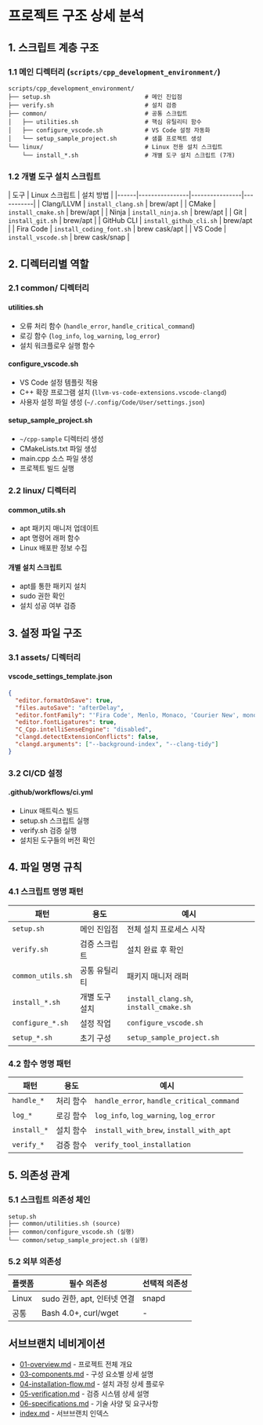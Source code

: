 # 프로젝트 구조 상세 분석

## 1. 스크립트 계층 구조

### 1.1 메인 디렉터리 (`scripts/cpp_development_environment/`)

```text
scripts/cpp_development_environment/
├── setup.sh                           # 메인 진입점
├── verify.sh                          # 설치 검증
├── common/                            # 공통 스크립트
│   ├── utilities.sh                   # 핵심 유틸리티 함수
│   ├── configure_vscode.sh            # VS Code 설정 자동화
│   └── setup_sample_project.sh        # 샘플 프로젝트 생성
└── linux/                             # Linux 전용 설치 스크립트
    └── install_*.sh                   # 개별 도구 설치 스크립트 (7개)
```

### 1.2 개별 도구 설치 스크립트

| 도구 | Linux 스크립트 | 설치 방법 |
|------|----------------|----------------|-----------|
| Clang/LLVM | `install_clang.sh` | brew/apt |
| CMake | `install_cmake.sh` | brew/apt |
| Ninja | `install_ninja.sh` | brew/apt |
| Git | `install_git.sh` | brew/apt |
| GitHub CLI | `install_github_cli.sh` | brew/apt |
| Fira Code | `install_coding_font.sh` | brew cask/apt |
| VS Code | `install_vscode.sh` | brew cask/snap |

## 2. 디렉터리별 역할

### 2.1 common/ 디렉터리

#### utilities.sh
- 오류 처리 함수 (`handle_error`, `handle_critical_command`)
- 로깅 함수 (`log_info`, `log_warning`, `log_error`)
- 설치 워크플로우 실행 함수

#### configure_vscode.sh
- VS Code 설정 템플릿 적용
- C++ 확장 프로그램 설치 (`llvm-vs-code-extensions.vscode-clangd`)
- 사용자 설정 파일 생성 (`~/.config/Code/User/settings.json`)

#### setup_sample_project.sh
- `~/cpp-sample` 디렉터리 생성
- CMakeLists.txt 파일 생성
- main.cpp 소스 파일 생성
- 프로젝트 빌드 실행

### 2.2 linux/ 디렉터리

#### common_utils.sh
- apt 패키지 매니저 업데이트
- apt 명령어 래퍼 함수
- Linux 배포판 정보 수집

#### 개별 설치 스크립트
- apt를 통한 패키지 설치
- sudo 권한 확인
- 설치 성공 여부 검증

## 3. 설정 파일 구조

### 3.1 assets/ 디렉터리

#### vscode_settings_template.json
```json
{
  "editor.formatOnSave": true,
  "files.autoSave": "afterDelay",
  "editor.fontFamily": "'Fira Code', Menlo, Monaco, 'Courier New', monospace",
  "editor.fontLigatures": true,
  "C_Cpp.intelliSenseEngine": "disabled",
  "clangd.detectExtensionConflicts": false,
  "clangd.arguments": ["--background-index", "--clang-tidy"]
}
```

### 3.2 CI/CD 설정

#### .github/workflows/ci.yml
- Linux 매트릭스 빌드
- setup.sh 스크립트 실행
- verify.sh 검증 실행
- 설치된 도구들의 버전 확인

## 4. 파일 명명 규칙

### 4.1 스크립트 명명 패턴

| 패턴 | 용도 | 예시 |
|------|------|------|
| `setup.sh` | 메인 진입점 | 전체 설치 프로세스 시작 |
| `verify.sh` | 검증 스크립트 | 설치 완료 후 확인 |
| `common_utils.sh` | 공통 유틸리티 | 패키지 매니저 래퍼 |
| `install_*.sh` | 개별 도구 설치 | `install_clang.sh`, `install_cmake.sh` |
| `configure_*.sh` | 설정 작업 | `configure_vscode.sh` |
| `setup_*.sh` | 초기 구성 | `setup_sample_project.sh` |

### 4.2 함수 명명 패턴

| 패턴 | 용도 | 예시 |
|------|------|------|
| `handle_*` | 처리 함수 | `handle_error`, `handle_critical_command` |
| `log_*` | 로깅 함수 | `log_info`, `log_warning`, `log_error` |
| `install_*` | 설치 함수 | `install_with_brew`, `install_with_apt` |
| `verify_*` | 검증 함수 | `verify_tool_installation` |

## 5. 의존성 관계

### 5.1 스크립트 의존성 체인

```text
setup.sh
├── common/utilities.sh (source)
├── common/configure_vscode.sh (실행)
└── common/setup_sample_project.sh (실행)
```

### 5.2 외부 의존성

| 플랫폼 | 필수 의존성 | 선택적 의존성 |
|--------|-------------|---------------|
| Linux | sudo 권한, apt, 인터넷 연결 | snapd |
| 공통 | Bash 4.0+, curl/wget | - |

## 서브브랜치 네비게이션

- [01-overview.md](01-overview.md) - 프로젝트 전체 개요
- [03-components.md](03-components.md) - 구성 요소별 상세 설명
- [04-installation-flow.md](04-installation-flow.md) - 설치 과정 상세 플로우
- [05-verification.md](05-verification.md) - 검증 시스템 상세 설명
- [06-specifications.md](06-specifications.md) - 기술 사양 및 요구사항
- [index.md](index.md) - 서브브랜치 인덱스